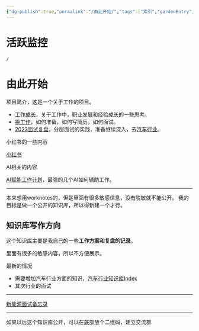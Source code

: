 ```yaml
---
{"dg-publish":true,"permalink":"/由此开始/","tags":["索引","gardenEntry","gardenEntry"]}
---
```



# 活跃监控

```ActivityHistory
/
```

# 由此开始

项目简介，这是一个关于工作的项目。

- [工作成长](工作成长.md)，关于工作中，职业发展和经验成长的一些思考。
- [换工作](换工作.md)，如何准备，如何写简历，如何面试。
- [2023面试复盘](面试分层实践.md)，分层面试的实践，准备继续深入，去[汽车行业](汽车行业知识2023.md)。

小红书的一些内容

[小红书](小红书知识库概况.md)

AI相关的内容

[AI赋能工作计划](AI赋能工作计划.md)，最强的几个AI如何辅助工作。

---

本来想用worknotes的，但是里面有很多敏感信息，没有脱敏就不能公开。
我的目标是做一个公开的知识库，所以得新建一个才行。

## 知识库写作方向

这个知识库主要是我自己的一些**工作方案和复盘的记录**。

里面有很多的敏感内容，所以不方便展示。

最新的情况
- 需要增加汽车行业方面的知识，[汽车行业知识库Index](汽车行业知识库Index.md) 
- 其次行业的面试

---

[新能源面试备忘录](新能源面试备忘录.md)

---

如果以后这个知识库公开，可以在底部放个二维码，建立交流群